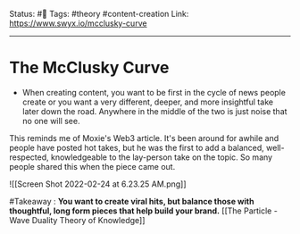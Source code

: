Status: #🌱
Tags: #theory #content-creation 
Link: https://www.swyx.io/mcclusky-curve
***
# The McClusky Curve
- When creating content, you want to be first in the cycle of news people create or you want a very different, deeper, and more insightful take later down the road. Anywhere in the middle of the two is just noise that no one will see.

This reminds me of Moxie's Web3 article. It's been around for awhile and people have posted hot takes, but he was the first to add a balanced, well-respected, knowledgeable to the lay-person take on the topic. So many people shared this when the piece came out.

![[Screen Shot 2022-02-24 at 6.23.25 AM.png]]

#Takeaway : **You want to create viral hits, but balance those with thoughtful, long form pieces that help build your brand.** [[The Particle - Wave Duality Theory of Knowledge]]
